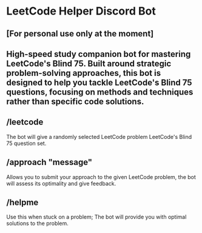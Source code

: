 # LeetCode Helper Discord Bot
## [For personal use only at the moment]

## High-speed study companion bot for mastering LeetCode's Blind 75. Built around strategic problem-solving approaches, this bot is designed to help you tackle LeetCode's Blind 75 questions, focusing on methods and techniques rather than specific code solutions.

## /leetcode
The bot will give a randomly selected LeetCode problem LeetCode's Blind 75 question set.

## /approach "message"
Allows you to submit your approach to the given LeetCode problem, the bot will assess its optimality and give feedback.

## /helpme
Use this when stuck on a problem; The bot will provide you with optimal solutions to the problem.
